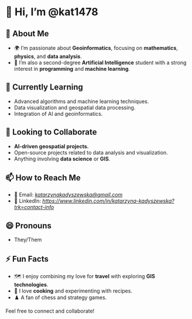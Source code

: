 # 👋 Hi, I’m @kat1478

## 👀 About Me
- 🌍 I’m passionate about **Geoinformatics**, focusing on **mathematics**, **physics**, and **data analysis**.
- 🤖 I’m also a second-degree **Artificial Intelligence** student with a strong interest in **programming** and **machine learning**.

## 🌱 Currently Learning
- Advanced algorithms and machine learning techniques.
- Data visualization and geospatial data processing.
- Integration of AI and geoinformatics.

## 💞️ Looking to Collaborate
- **AI-driven geospatial projects.**
- Open-source projects related to data analysis and visualization.
- Anything involving **data science** or **GIS**.

## 📫 How to Reach Me
- 📧 Email: *katarzynakadyszewska@gmail.com*
- 💬 LinkedIn: *https://www.linkedin.com/in/katarzyna-kadyszewska?trk=contact-info*
  
## 😄 Pronouns
- They/Them

## ⚡ Fun Facts
- 🗺️ I enjoy combining my love for **travel** with exploring **GIS technologies**.
- 🍳 I love **cooking** and experimenting with recipes.
- ♟️ A fan of chess and strategy games.

Feel free to connect and collaborate!

